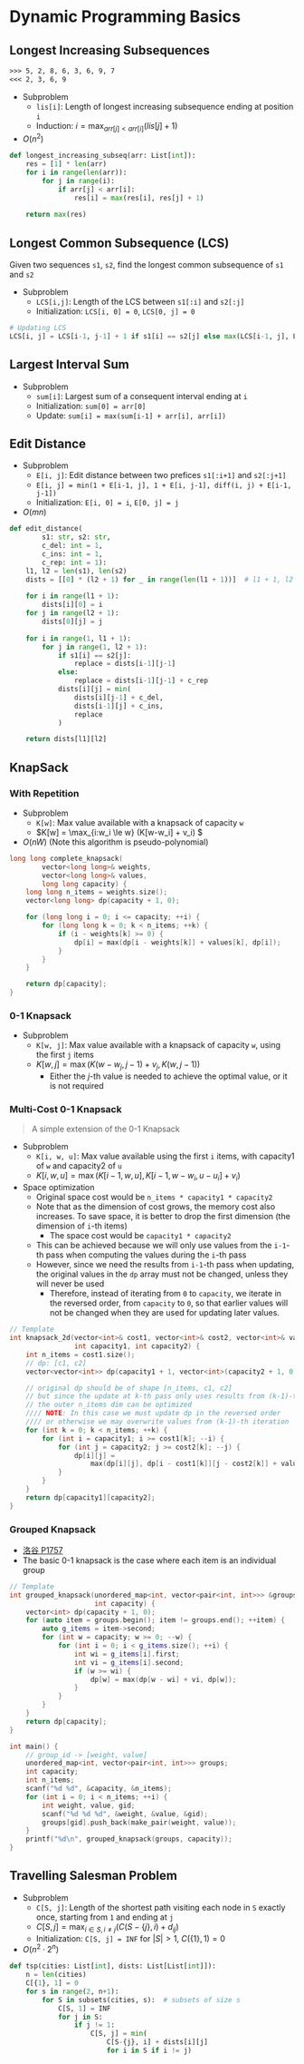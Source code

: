 # Dynamic Programming Basics

## Longest Increasing Subsequences

```txt
>>> 5, 2, 8, 6, 3, 6, 9, 7
<<< 2, 3, 6, 9
```

- Subproblem
  - `lis[i]`: Length of longest increasing subsequence ending at position `i`
  - Induction: $i = \max_{arr[j] < arr[i]} (lis[j] + 1)$
- $O(n^2)$

```py
def longest_increasing_subseq(arr: List[int]):
    res = [1] * len(arr)
    for i in range(len(arr)):
        for j in range(i):
            if arr[j] < arr[i]:
                res[i] = max(res[i], res[j] + 1)
    
    return max(res)
```

## Longest Common Subsequence (LCS)

Given two sequences `s1`, `s2`, find the longest common subsequence of `s1` and `s2`

- Subproblem
  - `LCS[i,j]`: Length of the LCS between `s1[:i]` and `s2[:j]`
  - Initialization: `LCS[i, 0] = 0`, `LCS[0, j] = 0`

```py
# Updating LCS
LCS[i, j] = LCS[i-1, j-1] + 1 if s1[i] == s2[j] else max(LCS[i-1, j], LCS[i, j-1])
```

## Largest Interval Sum

- Subproblem
  - `sum[i]`: Largest sum of a consequent interval ending at `i`
  - Initialization: `sum[0] = arr[0]`
  - Update: `sum[i] = max(sum[i-1] + arr[i], arr[i])`

## Edit Distance

- Subproblem
  - `E[i, j]`: Edit distance between two prefices `s1[:i+1]` and `s2[:j+1]`
  - `E[i, j] = min(1 + E[i-1, j], 1 + E[i, j-1], diff(i, j) + E[i-1, j-1])`
  - Initialization: `E[i, 0] = i`, `E[0, j] = j`
- $O(mn)$

```py
def edit_distance(
        s1: str, s2: str,
        c_del: int = 1,
        c_ins: int = 1,
        c_rep: int = 1):
    l1, l2 = len(s1), len(s2)
    dists = [[0] * (l2 + 1) for _ in range(len(l1 + 1))]  # l1 + 1, l2 + 1
    
    for i in range(l1 + 1):
        dists[i][0] = i
    for j in range(l2 + 1):
        dists[0][j] = j
    
    for i in range(1, l1 + 1):
        for j in range(1, l2 + 1):
            if s1[i] == s2[j]:
                replace = dists[i-1][j-1]
            else:
                replace = dists[i-1][j-1] + c_rep
            dists[i][j] = min(
                dists[i][j-1] + c_del,
                dists[i-1][j] + c_ins,
                replace
            )

    return dists[l1][l2]
```

## KnapSack

### With Repetition

- Subproblem
  - `K[w]`: Max value available with a knapsack of capacity `w`
  - $K[w] = \max_{i:w_i \le w} (K[w-w_i] + v_i) $
- $O(nW)$ (Note this algorithm is pseudo-polynomial)

```cpp
long long complete_knapsack(
        vector<long long>& weights,
        vector<long long>& values,
        long long capacity) {
    long long n_items = weights.size();
    vector<long long> dp(capacity + 1, 0);

    for (long long i = 0; i <= capacity; ++i) {
        for (long long k = 0; k < n_items; ++k) {
            if (i - weights[k] >= 0) {
                dp[i] = max(dp[i - weights[k]] + values[k], dp[i]);
            }
        }
    }

    return dp[capacity];
}
```

### 0-1 Knapsack

- Subproblem
  - `K[w, j]`: Max value available with a knapsack of capacity `w`, using the first `j` items
  - $K[w, j] = \max(K(w - w_j, j-1) + v_j, K(w, j-1))$
    - Either the $j$-th value is needed to achieve the optimal value, or it is not required

### Multi-Cost 0-1 Knapsack

> A simple extension of the 0-1 Knapsack

- Subproblem
  - `K[i, w, u]`: Max value available using the first `i` items, with capacity1 of `w` and capacity2 of `u`
  - $K[i,w,u] = \max(K[i-1, w,u], K[i-1, w-w_i, u-u_i] + v_i)$
- Space optimization
  - Original space cost would be `n_items * capacity1 * capacity2`
  - Note that as the dimension of cost grows, the memory cost also increases. To save space, it is better to drop the first dimension (the dimension of `i`-th items)
    - The space cost would be `capacity1 * capacity2`
  - This can be achieved because we will only use values from the `i-1`-th pass when computing the values during the `i`-th pass
  - However, since we need the results from `i-1`-th pass when updating, the original values in the `dp` array must not be changed, unless they will never be used
    - Therefore, instead of iterating from `0` to `capacity`, we iterate in the reversed order, from `capacity` to `0`, so that earlier values will not be changed when they are used for updating later values.

```cpp
// Template
int knapsack_2d(vector<int>& cost1, vector<int>& cost2, vector<int>& values,
                int capacity1, int capacity2) {
    int n_items = cost1.size();
    // dp: [c1, c2]
    vector<vector<int>> dp(capacity1 + 1, vector<int>(capacity2 + 1, 0));

    // original dp should be of shape [n_items, c1, c2]
    // but since the update at k-th pass only uses results from (k-1)-th pass
    // the outer n_items dim can be optimized
    //// NOTE: In this case we must update dp in the reversed order
    //// or otherwise we may overwrite values from (k-1)-th iteration
    for (int k = 0; k < n_items; ++k) {
        for (int i = capacity1; i >= cost1[k]; --i) {
            for (int j = capacity2; j >= cost2[k]; --j) {
                dp[i][j] =
                    max(dp[i][j], dp[i - cost1[k]][j - cost2[k]] + values[k]);
            }
        }
    }
    return dp[capacity1][capacity2];
}
```

### Grouped Knapsack

- [洛谷 P1757](https://www.luogu.com.cn/problem/P1757)
- The basic 0-1 knapsack is the case where each item is an individual group

```cpp
// Template
int grouped_knapsack(unordered_map<int, vector<pair<int, int>>> &groups,
                     int capacity) {
    vector<int> dp(capacity + 1, 0);
    for (auto item = groups.begin(); item != groups.end(); ++item) {
        auto g_items = item->second;
        for (int w = capacity; w >= 0; --w) {
            for (int i = 0; i < g_items.size(); ++i) {
                int wi = g_items[i].first;
                int vi = g_items[i].second;
                if (w >= wi) {
                    dp[w] = max(dp[w - wi] + vi, dp[w]);
                }
            }
        }
    }
    return dp[capacity];
}

int main() {
    // group_id -> [weight, value]
    unordered_map<int, vector<pair<int, int>>> groups;
    int capacity;
    int n_items;
    scanf("%d %d", &capacity, &n_items);
    for (int i = 0; i < n_items; ++i) {
        int weight, value, gid;
        scanf("%d %d %d", &weight, &value, &gid);
        groups[gid].push_back(make_pair(weight, value));
    }
    printf("%d\n", grouped_knapsack(groups, capacity));
}
```

## Travelling Salesman Problem

- Subproblem
  - `C[S, j]`: Length of the shortest path visiting each node in `S` exactly once, starting from `1` and ending at `j`
  - $C[S, j] = \max_{i \in S, i \neq j} (C(S - \{j\}, i) + d_{ij})$
  - Initialization: `C[S, j] = INF` for $|S| > 1$, $C(\{1\}, 1) = 0$
- $O(n^2\cdot 2^n)$

```py
def tsp(cities: List[int], dists: List[List[int]]):
    n = len(cities)
    C[{1}, 1] = 0
    for s in range(2, n+1):
        for S in subsets(cities, s):  # subsets of size s
            C[S, 1] = INF
            for j in S:
                if j != 1:
                    C[S, j] = min(
                        C[S-{j}, i] + dists[i][j]
                        for i in S if i != j)
```
